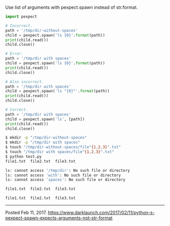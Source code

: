 Use list of arguments with pexpect.spawn instead of str.format.

```python
import pexpect

# Incorrect.
path = '/tmp/dir-without-spaces'
child = pexpect.spawn('ls {0}'.format(path))
print(child.read())
child.close()

# Error.
path = '/tmp/dir with spaces'
child = pexpect.spawn('ls {0}'.format(path))
print(child.read())
child.close()

# Also incorrect.
path = '/tmp/dir with spaces'
child = pexpect.spawn('ls "{0}"'.format(path))
print(child.read())
child.close()

# Correct.
path = '/tmp/dir with spaces'
child = pexpect.spawn('ls', [path])
print(child.read())
child.close()
```

```bash
$ mkdir -p "/tmp/dir-without-spaces"
$ mkdir -p "/tmp/dir with spaces"
$ touch "/tmp/dir-without-spaces/file"{1,2,3}".txt"
$ touch "/tmp/dir with spaces/file"{1,2,3}".txt"
$ python test.py
file1.txt  file2.txt  file3.txt

ls: cannot access '/tmp/dir': No such file or directory
ls: cannot access 'with': No such file or directory
ls: cannot access 'spaces': No such file or directory

file1.txt  file2.txt  file3.txt

file1.txt  file2.txt  file3.txt
```

---

Posted Feb 11, 2017.
https://www.darklaunch.com/2017/02/11/python-s-pexpect-spawn-expects-arguments-not-str-format